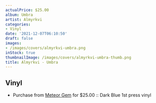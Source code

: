 ```yaml
---
actualPrice: $25.00
album: Umbra
artist: Almyrkvi
categories:
- Vinyl
date: '2021-12-07T06:10:50'
draft: false
images:
- /images/covers/almyrkvi-umbra.png
inStock: true
thumbnailImage: /images/covers/almyrkvi-umbra-thumb.png
title: Almyrkvi - Umbra
---
```


## Vinyl
* Purchase from [Meteor Gem](https://meteor-gem.com/products/almyrkvi-umbra-lp) for $25.00 :: Dark Blue 1st press vinyl
